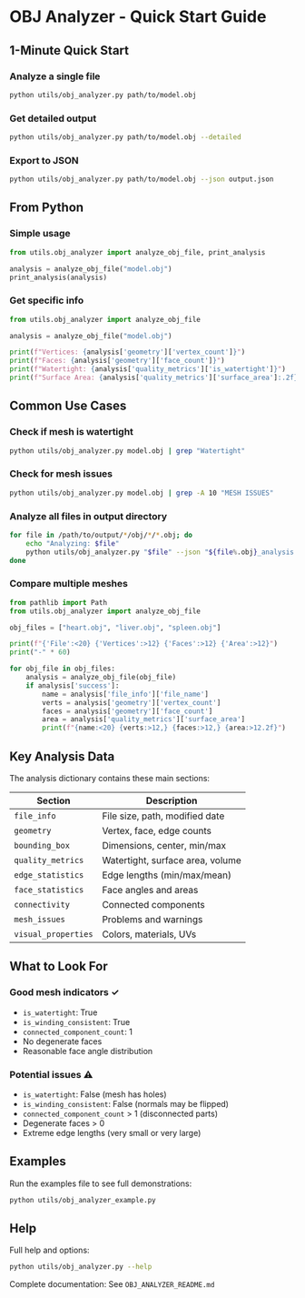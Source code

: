 # OBJ Analyzer - Quick Start Guide

## 1-Minute Quick Start

### Analyze a single file
```bash
python utils/obj_analyzer.py path/to/model.obj
```

### Get detailed output
```bash
python utils/obj_analyzer.py path/to/model.obj --detailed
```

### Export to JSON
```bash
python utils/obj_analyzer.py path/to/model.obj --json output.json
```

## From Python

### Simple usage
```python
from utils.obj_analyzer import analyze_obj_file, print_analysis

analysis = analyze_obj_file("model.obj")
print_analysis(analysis)
```

### Get specific info
```python
from utils.obj_analyzer import analyze_obj_file

analysis = analyze_obj_file("model.obj")

print(f"Vertices: {analysis['geometry']['vertex_count']}")
print(f"Faces: {analysis['geometry']['face_count']}")
print(f"Watertight: {analysis['quality_metrics']['is_watertight']}")
print(f"Surface Area: {analysis['quality_metrics']['surface_area']:.2f}")
```

## Common Use Cases

### Check if mesh is watertight
```bash
python utils/obj_analyzer.py model.obj | grep "Watertight"
```

### Check for mesh issues
```bash
python utils/obj_analyzer.py model.obj | grep -A 10 "MESH ISSUES"
```

### Analyze all files in output directory
```bash
for file in /path/to/output/*/obj/*/*.obj; do
    echo "Analyzing: $file"
    python utils/obj_analyzer.py "$file" --json "${file%.obj}_analysis.json"
done
```

### Compare multiple meshes
```python
from pathlib import Path
from utils.obj_analyzer import analyze_obj_file

obj_files = ["heart.obj", "liver.obj", "spleen.obj"]

print(f"{'File':<20} {'Vertices':>12} {'Faces':>12} {'Area':>12}")
print("-" * 60)

for obj_file in obj_files:
    analysis = analyze_obj_file(obj_file)
    if analysis['success']:
        name = analysis['file_info']['file_name']
        verts = analysis['geometry']['vertex_count']
        faces = analysis['geometry']['face_count']
        area = analysis['quality_metrics']['surface_area']
        print(f"{name:<20} {verts:>12,} {faces:>12,} {area:>12.2f}")
```

## Key Analysis Data

The analysis dictionary contains these main sections:

| Section | Description |
|---------|-------------|
| `file_info` | File size, path, modified date |
| `geometry` | Vertex, face, edge counts |
| `bounding_box` | Dimensions, center, min/max |
| `quality_metrics` | Watertight, surface area, volume |
| `edge_statistics` | Edge lengths (min/max/mean) |
| `face_statistics` | Face angles and areas |
| `connectivity` | Connected components |
| `mesh_issues` | Problems and warnings |
| `visual_properties` | Colors, materials, UVs |

## What to Look For

### Good mesh indicators ✓
- `is_watertight`: True
- `is_winding_consistent`: True
- `connected_component_count`: 1
- No degenerate faces
- Reasonable face angle distribution

### Potential issues ⚠️
- `is_watertight`: False (mesh has holes)
- `is_winding_consistent`: False (normals may be flipped)
- `connected_component_count` > 1 (disconnected parts)
- Degenerate faces > 0
- Extreme edge lengths (very small or very large)

## Examples

Run the examples file to see full demonstrations:
```bash
python utils/obj_analyzer_example.py
```

## Help

Full help and options:
```bash
python utils/obj_analyzer.py --help
```

Complete documentation: See `OBJ_ANALYZER_README.md`

